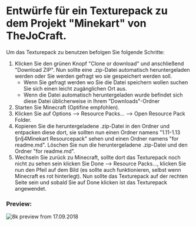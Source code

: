 # Entwürfe für ein Texturepack zu dem Projekt "Minekart" von TheJoCraft.

Um das Texturepack zu benutzen befolgen Sie folgende Schritte:
1. Klicken Sie den grünen Knopf "Clone or download" und anschließend "Download ZIP". Nun sollte eine .zip-Datei automatisch heruntergeladen werden oder Sie werden gefragt wo sie gespeichert werden soll.
    - Wenn Sie gefragt werden wo Sie die Datei speichern wollen suchen Sie sich einen leicht zugänglichen Ort aus.
    - Wenn die Datei automatisch heruntergeladen wurde befindet sich diese Datei üblicherweise in Ihrem "Downloads"-Ordner
2. Starten Sie Minecraft (Optifine empfohlen).
3. Klicken Sie auf Options --> Resource Packs... --> Open Resource Pack Folder.
4. Kopieren Sie die heruntergeladene .zip-Datei in den Ordner und entpacken diese dort, sie sollten nun einen Ordner namens "1.11-1.13 §n§4Minekart Resourcepack" sehen und einen Ordner namens "for readme.md". Löschen Sie nun die heruntergeladene .zip-Datei und den Ordner "for readme.md".
5. Wechseln Sie zurück zu Minecraft, sollte dort das Texturepack noch nicht zu sehen sein klicken Sie Done --> Resource Packs..., klicken Sie nun den Pfeil auf dem Bild (es sollte auch funktionieren, selbst wenn Minecraft es rot hinterlegt). Nun sollte das Texturepack auf der rechten Seite sein und sobald Sie auf Done klicken ist das Texturepack angewendet.

### Preview:

![8k preview from 17.09.2018](./for%20readme.md/demo%208k%20from%2017.09.2018.png)
